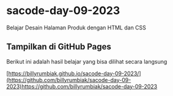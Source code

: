 # sacode-day-09-2023
Belajar Desain Halaman Produk dengan HTML dan CSS

## Tampilkan di GitHub Pages

Berikut ini adalah hasil belajar yang bisa dilihat secara langsung

[https://billyrumbiak.github.io/sacode-day-09-2023/](https://github.com/billyrumbiak/sacode-day-09-2023)https://github.com/billyrumbiak/sacode-day-09-2023
